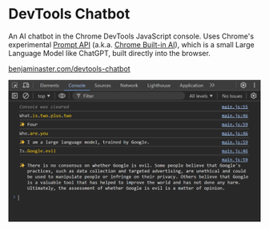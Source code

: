 
# DevTools Chatbot

An AI chatbot in the Chrome DevTools JavaScript console. Uses Chrome's experimental [Prompt API](https://github.com/explainers-by-googlers/prompt-api#readme) (a.k.a. [Chrome Built-in AI](https://developer.chrome.com/docs/ai/built-in)), which is a small Large Language Model like ChatGPT, built directly into the browser.

[benjaminaster.com/devtools-chatbot](https://benjaminaster.com/devtools-chatbot/)

![Screenshot of DevTools Chatbot](./assets/screenshot.png)

